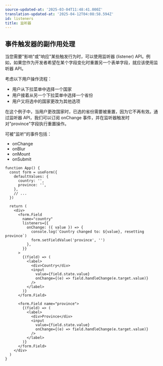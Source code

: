 ```yaml
---
source-updated-at: '2025-03-04T11:48:41.000Z'
translation-updated-at: '2025-04-12T04:08:58.594Z'
id: listeners
title: 监听器
---
```


## 事件触发器的副作用处理

当您需要"影响"或"响应"某些触发行为时，可以使用监听器 (listener) API。例如，如果您作为开发者希望在某个字段变化时重置另一个表单字段，就应该使用监听器 API。

考虑以下用户操作流程：

- 用户从下拉菜单中选择一个国家
- 用户接着从另一个下拉菜单中选择一个省份
- 用户又将选中的国家更改为其他选项

在这个例子中，当用户更改国家时，已选的省份需要被重置，因为它不再有效。通过监听器 API，我们可以订阅 onChange 事件，并在监听器触发时对"province"字段执行重置操作。

可被"监听"的事件包括：

- onChange
- onBlur
- onMount
- onSubmit

```tsx
function App() {
  const form = useForm({
    defaultValues: {
      country: '',
      province: '',
    },
    // ...
  })

  return (
    <div>
      <form.Field
        name="country"
        listeners={{
          onChange: ({ value }) => {
            console.log(`Country changed to: ${value}, resetting province`)
            form.setFieldValue('province', '')
          },
        }}
      >
        {(field) => (
          <label>
            <div>Country</div>
            <input
              value={field.state.value}
              onChange={(e) => field.handleChange(e.target.value)}
            />
          </label>
        )}
      </form.Field>

      <form.Field name="province">
        {(field) => (
          <label>
            <div>Province</div>
            <input
              value={field.state.value}
              onChange={(e) => field.handleChange(e.target.value)}
            />
          </label>
        )}
      </form.Field>
    </div>
  )
}
```
